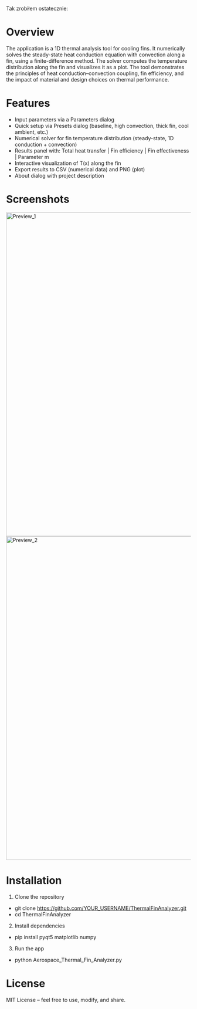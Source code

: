 Tak zrobiłem ostatecznie:
# Overview
The application is a 1D thermal analysis tool for cooling fins. It numerically solves the steady-state heat conduction equation with convection along a fin, using a finite-difference method. The solver computes the temperature distribution along the fin and visualizes it as a plot. The tool demonstrates the principles of heat conduction–convection coupling, fin efficiency, and the impact of material and design choices on thermal performance.

# Features
- Input parameters via a Parameters dialog
- Quick setup via Presets dialog (baseline, high convection, thick fin, cool ambient, etc.)
- Numerical solver for fin temperature distribution (steady-state, 1D conduction + convection)
- Results panel with: Total heat transfer | Fin efficiency | Fin effectiveness | Parameter m
- Interactive visualization of T(x) along the fin
- Export results to CSV (numerical data) and PNG (plot)
- About dialog with project description

# Screenshots
<img width="1398" height="883" alt="Preview_1" src="https://github.com/user-attachments/assets/f71b828f-6689-4fc4-8c00-c335c19bd042" />
<img width="1398" height="883" alt="Preview_2" src="https://github.com/user-attachments/assets/ca9436de-c456-4f37-a5fa-bdc4c14dcd86" />

# Installation
1. Clone the repository
- git clone https://github.com/YOUR_USERNAME/ThermalFinAnalyzer.git
- cd ThermalFinAnalyzer

2. Install dependencies  
- pip install pyqt5 matplotlib numpy

3. Run the app
- python Aerospace_Thermal_Fin_Analyzer.py

# License
MIT License – feel free to use, modify, and share.
